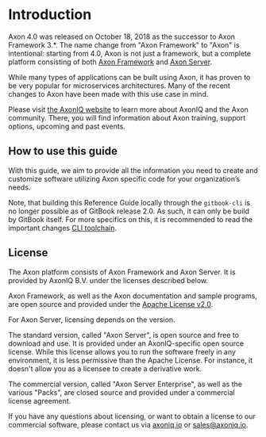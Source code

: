 # Introduction

Axon 4.0 was released on October 18, 2018 as the successor to Axon Framework 3.\*. 
The name change from "Axon Framework" to "Axon" is intentional: starting from 4.0, Axon is not just a framework,
 but a complete platform consisting of both 
 [Axon Framework](introduction/architecture-overview/architecture-overview.md) and 
 [Axon Server](introduction/axon-server.md).

While many types of applications can be built using Axon,
 it has proven to be very popular for microservices architectures. 
Many of the recent changes to Axon have been made with this use case in mind.

Please visit [the AxonIQ website](https://axoniq.io/) to learn more about AxonIQ and the Axon community. 
There, you will find information about Axon training, support options, upcoming and past events.

## How to use this guide

With this guide,
 we aim to provide all the information you need to create and customize software utilizing Axon specific code for your 
 organization’s needs.

Note,
 that building this Reference Guide locally through the `gitbook-cli` is no longer possible as of GitBook release 2.0.
As such, it can only be build by GitBook itself.
For more specifics on this, it is recommended to read the important changes
 [CLI toolchain](https://docs.gitbook.com/v2-changes/important-differences#cli-toolchain). 

## License

The Axon platform consists of Axon Framework and Axon Server. 
It is provided by AxonIQ B.V. under the licenses described below.

Axon Framework, as well as the Axon documentation and sample programs,
 are open source and provided under the [Apache License v2.0](http://www.apache.org/licenses/LICENSE-2.0).

For Axon Server, licensing depends on the version.

The standard version, called "Axon Server", is open source and free to download and use. 
It is provided under an AxonIQ-specific open source license. 
While this license allows you to run the software freely in any environment,
 it is less permissive than the Apache License. 
For instance, it doesn't allow you as a licensee to create a derivative work.

The commercial version, called "Axon Server Enterprise", as well as the various "Packs",
 are closed source and provided under a commercial license agreement.

If you have any questions about licensing, or want to obtain a license to our commercial software,
 please contact us via [axoniq.io](https://axoniq.io) or [sales@axoniq.io](mailto:sales@axoniq.io).

